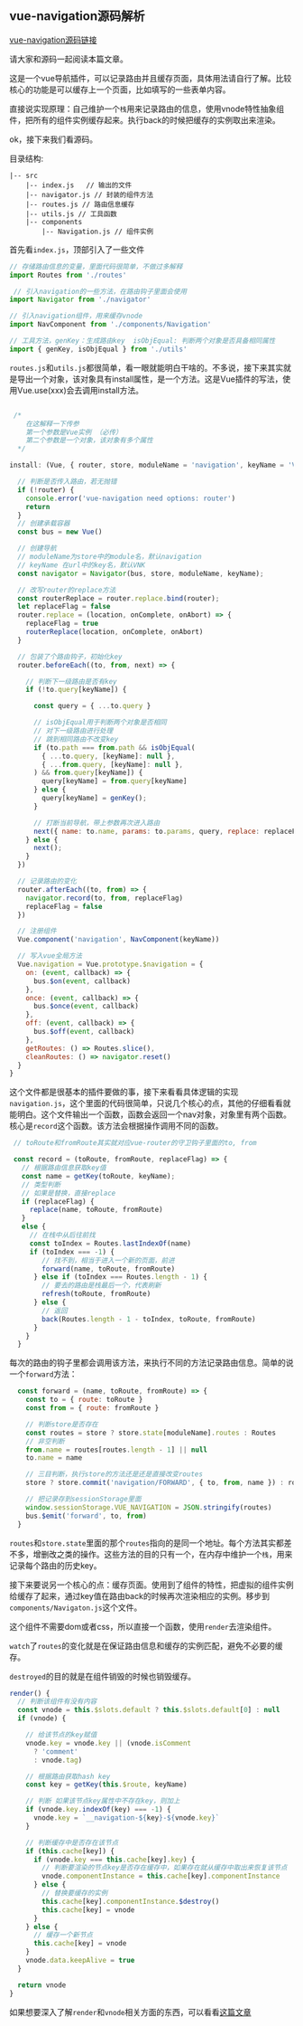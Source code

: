 vue-navigation源码解析
----------------------

[vue-navigation源码链接](https://github.com/zack24q/vue-navigation)

请大家和源码一起阅读本篇文章。

这是一个vue导航插件，可以记录路由并且缓存页面，具体用法请自行了解。比较核心的功能是可以缓存上一个页面，比如填写的一些表单内容。

直接说实现原理：自己维护一个`栈`用来记录路由的信息，使用vnode特性抽象组件，把所有的组件实例缓存起来。执行back的时候把缓存的实例取出来渲染。

ok，接下来我们看源码。

目录结构:

```
|-- src
    |-- index.js   // 输出的文件
    |-- navigator.js // 封装的组件方法
    |-- routes.js // 路由信息缓存
    |-- utils.js // 工具函数
    |-- components
        |-- Navigation.js // 组件实例
```

首先看`index.js`，顶部引入了一些文件

```js
// 存储路由信息的变量，里面代码很简单，不做过多解释
import Routes from './routes'

 // 引入navigation的一些方法，在路由钩子里面会使用
import Navigator from './navigator'

// 引入navigation组件，用来缓存vnode
import NavComponent from './components/Navigation'

// 工具方法，genKey：生成路由key  isObjEqual: 判断两个对象是否具备相同属性
import { genKey, isObjEqual } from './utils'
```

`routes.js`和`utils.js`都很简单，看一眼就能明白干啥的。不多说，接下来其实就是导出一个对象，该对象具有install属性，是一个方法。这是Vue插件的写法，使用Vue.use(xxx)会去调用install方法。

```js

 /*
    在这解释一下传参
    第一个参数是Vue实例 （必传）
    第二个参数是一个对象，该对象有多个属性
  */

install: (Vue, { router, store, moduleName = 'navigation', keyName = 'VNK' } = {}) => {

  // 判断是否传入路由，若无抛错
  if (!router) {
    console.error('vue-navigation need options: router')
    return
  }
  // 创建承载容器
  const bus = new Vue()

  // 创建导航
  // moduleName为store中的module名，默认navigation
  // keyName 在url中的key名，默认VNK
  const navigator = Navigator(bus, store, moduleName, keyName);

  // 改写router的replace方法
  const routerReplace = router.replace.bind(router);
  let replaceFlag = false
  router.replace = (location, onComplete, onAbort) => {
    replaceFlag = true
    routerReplace(location, onComplete, onAbort)
  }

  // 包装了个路由钩子，初始化key
  router.beforeEach((to, from, next) => {

    // 判断下一级路由是否有key
    if (!to.query[keyName]) {

      const query = { ...to.query }

      // isObjEqual用于判断两个对象是否相同
      // 对下一级路由进行处理
      // 跳到相同路由不改变key
      if (to.path === from.path && isObjEqual(
        { ...to.query, [keyName]: null },
        { ...from.query, [keyName]: null },
      ) && from.query[keyName]) {
        query[keyName] = from.query[keyName]
      } else {
        query[keyName] = genKey();
      }

      // 打断当前导航，带上参数再次进入路由
      next({ name: to.name, params: to.params, query, replace: replaceFlag || !from.query[keyName] })
    } else {
      next();
    }
  })

  // 记录路由的变化
  router.afterEach((to, from) => {
    navigator.record(to, from, replaceFlag)
    replaceFlag = false
  })

  // 注册组件
  Vue.component('navigation', NavComponent(keyName))

  // 写入vue全局方法
  Vue.navigation = Vue.prototype.$navigation = {
    on: (event, callback) => {
      bus.$on(event, callback)
    },
    once: (event, callback) => {
      bus.$once(event, callback)
    },
    off: (event, callback) => {
      bus.$off(event, callback)
    },
    getRoutes: () => Routes.slice(),
    cleanRoutes: () => navigator.reset()
  }
}
```

这个文件都是很基本的插件要做的事，接下来看看具体逻辑的实现`navigation.js`，这个里面的代码很简单，只说几个核心的点，其他的仔细看看就能明白。这个文件输出一个函数，函数会返回一个nav对象，对象里有两个函数。核心是`record`这个函数。该方法会根据操作调用不同的函数。

```js
 // toRoute和fromRoute其实就对应vue-router的守卫钩子里面的to, from

 const record = (toRoute, fromRoute, replaceFlag) => {
   // 根据路由信息获取key值
   const name = getKey(toRoute, keyName);
   // 类型判断
   // 如果是替换，直接replace
   if (replaceFlag) {
     replace(name, toRoute, fromRoute)
   }
   else {
     // 在栈中从后往前找
     const toIndex = Routes.lastIndexOf(name)
     if (toIndex === -1) {
        // 找不到，相当于进入一个新的页面，前进
        forward(name, toRoute, fromRoute)
      } else if (toIndex === Routes.length - 1) {
        // 要去的路由是栈最后一个，代表刷新
        refresh(toRoute, fromRoute)
      } else {
        // 返回
        back(Routes.length - 1 - toIndex, toRoute, fromRoute)
      }
    }
  }
```

每次的路由的钩子里都会调用该方法，来执行不同的方法记录路由信息。简单的说一个`forward`方法：

```js
  const forward = (name, toRoute, fromRoute) => {
    const to = { route: toRoute }
    const from = { route: fromRoute }

    // 判断store是否存在
    const routes = store ? store.state[moduleName].routes : Routes
    // 非空判断
    from.name = routes[routes.length - 1] || null
    to.name = name

    // 三目判断，执行store的方法还是还是直接改变routes
    store ? store.commit('navigation/FORWARD', { to, from, name }) : routes.push(name)

    // 把记录存到sessionStorage里面
    window.sessionStorage.VUE_NAVIGATION = JSON.stringify(routes)
    bus.$emit('forward', to, from)
  }
```

`routes`和`store.state`里面的那个`routes`指向的是同一个地址。每个方法其实都差不多，增删改之类的操作。这些方法的目的只有一个，在内存中维护一个`栈`，用来记录每个路由的历史key。

接下来要说另一个核心的点：缓存页面。使用到了组件的特性，把虚拟的组件实例给缓存了起来，通过key值在路由back的时候再次渲染相应的实例。移步到`components/Navigaton.js`这个文件。

这个组件不需要dom或者css，所以直接一个函数，使用`render`去渲染组件。

`watch`了`routes`的变化就是在保证路由信息和缓存的实例匹配，避免不必要的缓存。

`destroyed`的目的就是在组件销毁的时候也销毁缓存。

```js
render() {
  // 判断该组件有没有内容
  const vnode = this.$slots.default ? this.$slots.default[0] : null
  if (vnode) {

    // 给该节点的key赋值
    vnode.key = vnode.key || (vnode.isComment
      ? 'comment'
      : vnode.tag)

    // 根据路由获取hash key
    const key = getKey(this.$route, keyName)

    // 判断 如果该节点key属性中不存在key，则加上
    if (vnode.key.indexOf(key) === -1) {
      vnode.key = `__navigation-${key}-${vnode.key}`
    }

    // 判断缓存中是否存在该节点
    if (this.cache[key]) {
      if (vnode.key === this.cache[key].key) {
        // 判断要渲染的节点key是否存在缓存中，如果存在就从缓存中取出来恢复该节点
        vnode.componentInstance = this.cache[key].componentInstance
      } else {
        // 替换要缓存的实例
        this.cache[key].componentInstance.$destroy()
        this.cache[key] = vnode
      }
    } else {
      // 缓存一个新节点
      this.cache[key] = vnode
    }
    vnode.data.keepAlive = true
  }

  return vnode
}
```

如果想要深入了解`render`和`vnode`相关方面的东西，可以看看[这篇文章](http://hcysun.me/vue-design/zh/renderer.html#%E8%B4%A3%E4%BB%BB%E9%87%8D%E5%A4%A7%E7%9A%84%E6%B8%B2%E6%9F%93%E5%99%A8)
